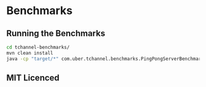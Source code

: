 Benchmarks
==========

Running the Benchmarks
----------------------

```bash
cd tchannel-benchmarks/
mvn clean install
java -cp "target/*" com.uber.tchannel.benchmarks.PingPongServerBenchmark
```

## MIT Licenced
